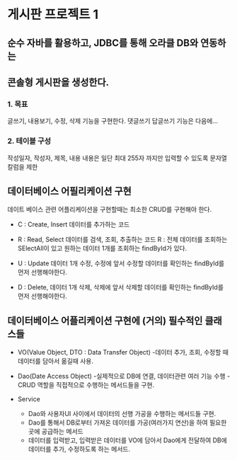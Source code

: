 # 게시판 프로젝트 1

## 순수 자바를 활용하고, JDBC를 통해 오라클 DB와 연동하는
## 콘솔형 게시판을 생성한다.

### 1. 목표
글쓰기, 내용보기, 수정, 삭제 기능을 구현한다.
댓글쓰기 답글쓰기 기능은 다음에...

### 2. 테이블 구성
작성일자, 작성자, 제목, 내용
내용은 일단 최대 255자 까지만 입력할 수 있도록 문자열 칼럼을 제한

## 데이터베이스 어필리케이션 구현
데이트 베이스 관련 어플리케이션을 구현할때는 
최소한 CRUD를 구현해야 한다. 

* C : Create, Insert 데이터를 추가하는 코드
* R : Read, Select 데이터를 검색, 조회, 추출하는 코드
	R : 전체 데이터를 조회하는 SElectAll이 있고
		원하는 데이터 1개를 조회하는 findById가 있다.
	
* U : Update 데이터 1개 수정, 수정에 앞서 수정할 데이터를 확인하는 
		findById를 먼저 선행해야한다.
* D : Delete, 데이터 1개 삭제, 삭제에 앞서 삭제할 데이터를 확인하는
		findById를 먼저 선행해야한다.
		
##	데이터베이스 어플리케이션 구현에 (거의) 필수적인 클래스들
* VO(Value Object, DTO : Data Transfer Object)
	-데이터 추가, 조회, 수정할 때 데이터를 담아서 옮길때 사용.
* Dao(Date Access Object)
	-실제적으로 DB에 연결, 데이터관련 여러 기능 수행
	-CRUD 역할을 직접적으로 수행하는 메서드들을 구현.
	
* Service
	- Dao와 사용자UI 사이에서 데이터의 선행 가공을 수행하는 메서드들 구현.	
	- Dao를 통해서 DB로부터 가져온 데이터를 가공(여러가지 연산)을 하여
		필요한 곳에 공급하는 메서드
	- 데이터를 입력받고, 입력받은 데이터를 VO에 담아서 Dao에게 전달하여
		DB에 데이터를 추가, 수정하도록 하는 메서드.

	